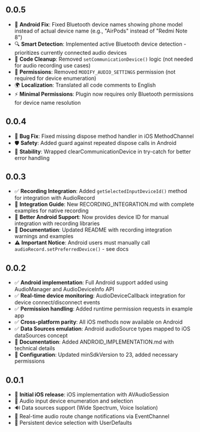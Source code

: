 ## 0.0.5

* 🐛 **Android Fix**: Fixed Bluetooth device names showing phone model instead of actual device name (e.g., "AirPods" instead of "Redmi Note 8")
* 🔍 **Smart Detection**: Implemented active Bluetooth device detection - prioritizes currently connected audio devices
* 🧹 **Code Cleanup**: Removed `setCommunicationDevice()` logic (not needed for audio recording use cases)
* 📜 **Permissions**: Removed `MODIFY_AUDIO_SETTINGS` permission (not required for device enumeration)
* 🌍 **Localization**: Translated all code comments to English
* ⚡ **Minimal Permissions**: Plugin now requires only Bluetooth permissions for device name resolution

## 0.0.4

* 🐛 **Bug Fix**: Fixed missing dispose method handler in iOS MethodChannel
* 🛡️ **Safety**: Added guard against repeated dispose calls in Android
* 🔧 **Stability**: Wrapped clearCommunicationDevice in try-catch for better error handling

## 0.0.3

* ✅ **Recording Integration**: Added `getSelectedInputDeviceId()` method for integration with AudioRecord
* 📖 **Integration Guide**: New RECORDING_INTEGRATION.md with complete examples for native recording
* 🔧 **Better Android Support**: Now provides device ID for manual integration with recording libraries
* 📝 **Documentation**: Updated README with recording integration warnings and examples
* ⚠️ **Important Notice**: Android users must manually call `audioRecord.setPreferredDevice()` - see docs

## 0.0.2

* ✅ **Android implementation**: Full Android support added using AudioManager and AudioDeviceInfo API
* ✅ **Real-time device monitoring**: AudioDeviceCallback integration for device connect/disconnect events
* ✅ **Permission handling**: Added runtime permission requests in example app
* ✅ **Cross-platform parity**: All iOS methods now available on Android
* ✅ **Data Sources emulation**: Android audioSource types mapped to iOS dataSources concept
* 📝 **Documentation**: Added ANDROID_IMPLEMENTATION.md with technical details
* 🔧 **Configuration**: Updated minSdkVersion to 23, added necessary permissions

## 0.0.1

* 🎉 **Initial iOS release**: iOS implementation with AVAudioSession
* 🎤 Audio input device enumeration and selection
* 🔊 Data sources support (Wide Spectrum, Voice Isolation)
* 📡 Real-time audio route change notifications via EventChannel
* 💾 Persistent device selection with UserDefaults
